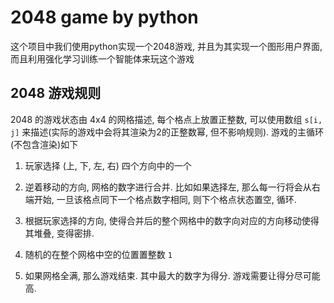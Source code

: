 # 2048 game by python

这个项目中我们使用python实现一个2048游戏, 并且为其实现一个图形用户界面, 而且利用强化学习训练一个智能体来玩这个游戏

## 2048 游戏规则

2048 的游戏状态由 4x4 的网格描述, 每个格点上放置正整数, 可以使用数组 `s[i, j]` 来描述(实际的游戏中会将其渲染为2的正整数幂, 但不影响规则). 游戏的主循环(不包含渲染)如下

1.  玩家选择 (上, 下, 左, 右) 四个方向中的一个
    
2.  逆着移动的方向, 网格的数字进行合并. 比如如果选择左, 那么每一行将会从右端开始, 一旦该格点同下一个格点数字相同, 则下个格点状态置空, 循环.
    
3.  根据玩家选择的方向, 使得合并后的整个网格中的数字向对应的方向移动使得其堆叠, 变得密排.

4.  随机的在整个网格中空的位置置整数 `1`

5.  如果网格全满, 那么游戏结束. 其中最大的数字为得分. 游戏需要让得分尽可能高.

